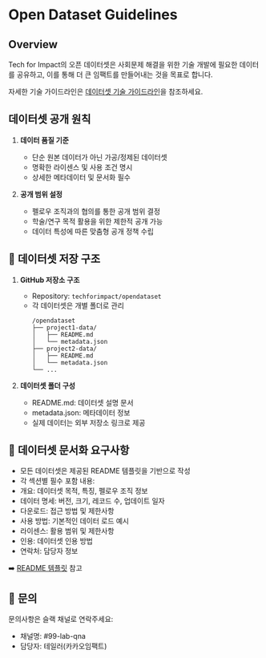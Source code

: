 # Open Dataset Guidelines

## Overview
Tech for Impact의 오픈 데이터셋은 사회문제 해결을 위한 기술 개발에 필요한 데이터를 공유하고, 이를 통해 더 큰 임팩트를 만들어내는 것을 목표로 합니다.

자세한 기술 가이드라인은 [데이터셋 기술 가이드라인](./guidelines/opendataset-guide.md)을 참조하세요.

## 데이터셋 공개 원칙
1. **데이터 품질 기준**
   - 단순 원본 데이터가 아닌 가공/정제된 데이터셋
   - 명확한 라이센스 및 사용 조건 명시
   - 상세한 메타데이터 및 문서화 필수

2. **공개 범위 설정**
   - 펠로우 조직과의 협의를 통한 공개 범위 결정
   - 학술/연구 목적 활용을 위한 제한적 공개 가능
   - 데이터 특성에 따른 맞춤형 공개 정책 수립

## 📂 데이터셋 저장 구조
1. **GitHub 저장소 구조**
   - Repository: `techforimpact/opendataset`
   - 각 데이터셋은 개별 폴더로 관리
     ```
     /opendataset
     ├── project1-data/
     │   ├── README.md
     │   └── metadata.json
     ├── project2-data/
     │   ├── README.md
     │   └── metadata.json
     └── ...
     ```

2. **데이터셋 폴더 구성**
   - README.md: 데이터셋 설명 문서
   - metadata.json: 메타데이터 정보
   - 실제 데이터는 외부 저장소 링크로 제공

## 📝 데이터셋 문서화 요구사항
- 모든 데이터셋은 제공된 README 템플릿을 기반으로 작성
- 각 섹션별 필수 포함 내용:
 - 개요: 데이터셋 목적, 특징, 펠로우 조직 정보
 - 데이터 명세: 버전, 크기, 레코드 수, 업데이트 일자
 - 다운로드: 접근 방법 및 제한사항
 - 사용 방법: 기본적인 데이터 로드 예시
 - 라이센스: 활용 범위 및 제한사항
 - 인용: 데이터셋 인용 방법
 - 연락처: 담당자 정보

➡️ [README 템플릿](./templates/dataset-readme-template.md) 참고

## 📌 문의
문의사항은 슬랙 채널로 연락주세요:
- 채널명: #99-lab-qna
- 담당자: 테일러(카카오임팩트)